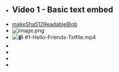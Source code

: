 - ## Video 1 - Basic text embed
- [makeSha512ReadableBlob](https://github.com/endojs/endo/blob/7d623385f11adff8a9ec11c9dd63a6295f6f2971/packages/daemon/src/daemon.js#L63-L86)
- ![image.png](../assets/image_1688021238362_0.png)
- ![📹  #1-Hello-Friends-Txtfile.mp4](../assets/#1-Hello-Friends-Txtfile.mp4)
-
-
-
-